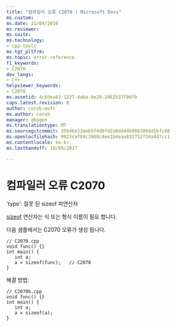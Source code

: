 ```yaml
---
title: "컴파일러 오류 C2070 | Microsoft Docs"
ms.custom: 
ms.date: 11/04/2016
ms.reviewer: 
ms.suite: 
ms.technology:
- cpp-tools
ms.tgt_pltfrm: 
ms.topic: error-reference
f1_keywords:
- C2070
dev_langs:
- C++
helpviewer_keywords:
- C2070
ms.assetid: 4c8dea63-1227-4aba-be26-2462537f86fb
caps.latest.revision: 8
author: corob-msft
ms.author: corob
manager: ghogen
ms.translationtype: MT
ms.sourcegitcommit: 35b46e23aeb5f4dbfd2a0dd44b906389dd5bfc88
ms.openlocfilehash: 0923caf84c3980c4ee1b4eaa832752f34a447cc1
ms.contentlocale: ko-kr
ms.lasthandoff: 10/09/2017

---
```

# <a name="compiler-error-c2070"></a>컴파일러 오류 C2070
'type': 잘못 된 sizeof 피연산자  
  
 [sizeof](../../cpp/sizeof-operator.md) 연산자는 식 또는 형식 이름이 필요 합니다.  
  
 다음 샘플에서는 C2070 오류가 생성 됩니다.  
  
```  
// C2070.cpp  
void func() {}  
int main() {  
   int a;  
   a = sizeof(func);   // C2070  
}  
```  
  
 해결 방법:  
  
```  
// C2070b.cpp  
void func() {}  
int main() {  
   int a;  
   a = sizeof(a);  
}  
```
